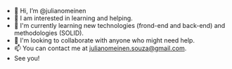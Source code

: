 - 👋  Hi, I’m @julianomeinen
- 👀  I am interested in learning and helping.
- 🌱  I'm currently learning new technologies (frond-end and back-end) and methodologies (SOLID).
- 💞️  I'm looking to collaborate with anyone who might need help.
- 📫  You can contact me at julianomeinen.souza@gmail.com.
- See you!
